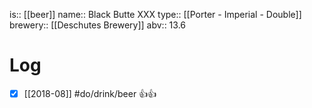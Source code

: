 is:: [[beer]]
name:: Black Butte XXX
type:: [[Porter - Imperial - Double]]
brewery:: [[Deschutes Brewery]]
abv:: 13.6

# Log
- [x] [[2018-08]] #do/drink/beer 👍👍
